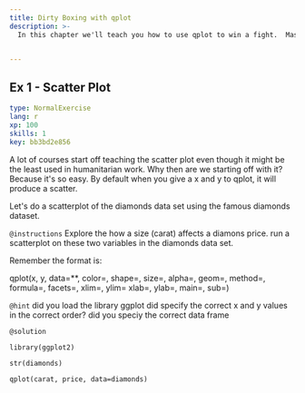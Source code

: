 ```yaml
---
title: Dirty Boxing with qplot
description: >-
  In this chapter we'll teach you how to use qplot to win a fight.  Mastering the ggplot2 language can be overwhelming at first and there is a helper function called qplot() (q for quick plot) which can be used to create the most common types of graphs.  You'll probably be suprised how powerful it is and may be even inspired to go up a weight class later with ggplot.


---
```

## Ex 1 - Scatter Plot

```yaml
type: NormalExercise
lang: r
xp: 100
skills: 1
key: bb3bd2e856
```

A lot of  courses start off teaching the scatter plot even though it might be the least used in humanitarian work.  Why then are we starting off with it?  Because it's so easy.  By default when you give a x and y to qplot, it will produce a scatter.

Let's do a scatterplot of the diamonds data set using the famous diamonds dataset.

`@instructions`
Explore the how a size (carat) affects a diamons price. run a scatterplot on these two variables in the diamonds data set.

Remember the format is:

qplot(x, y, data=**, color=, shape=, size=, alpha=, geom=, method=, formula=, facets=, xlim=, ylim= xlab=, ylab=, main=, sub=)

`@hint`
did you load the library ggplot
did specify the correct x and y values in the correct order?
did you speciy the correct data frame



`@solution`
```{r}
library(ggplot2)

str(diamonds)

qplot(carat, price, data=diamonds)
```





